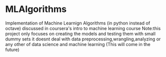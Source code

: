 # MLAlgorithms
Implementation of Machine Learnign Algorithms (in python instead of octave) discussed in coursera's intro to machine learning course 
Note:this project only focuses on creating the models and testing them with small dummy sets it doesnt deal with data preprocessing,wrangling,analyzing or any other of data science and machine learning (This will come in the future)
